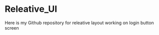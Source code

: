 # Releative_UI 

Here is my Github repository for releative layout working on  login button screen



